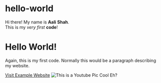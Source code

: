 # hello-world
Hi there!  My name is **Aali** **Shah**.  
This is my *very first* **code**!
<html>
  <head>
    <title> My First Code </title>
  </head>
  <body>
    <h1> Hello World! </h1>
    <p> Again, this is my first code.  Normally this would be a paragraph describing my website. </p>
    <a href="https://www.youtube.com/">Visit Example Website</a>
    <img src="C:\Users\14129\Desktop\youtube-logo-png-31812.png" alt="This is a Youtube Pic Cool Eh?"
  </body>
</html>
